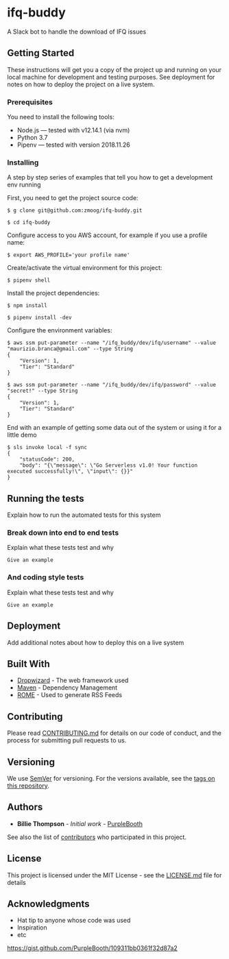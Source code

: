 # ifq-buddy

A Slack bot to handle the download of IFQ issues

## Getting Started

These instructions will get you a copy of the project up and running on your local machine for development and testing purposes. See deployment for notes on how to deploy the project on a live system.

### Prerequisites

You need to install the following tools:

* Node.js — tested with v12.14.1 (via nvm)
* Python 3.7
* Pipenv — tested with version 2018.11.26


### Installing

A step by step series of examples that tell you how to get a development env running

First, you need to get the project source code:

```
$ g clone git@github.com:zmoog/ifq-buddy.git  

$ cd ifq-buddy
```

Configure access to you AWS account, for example if you use a profile name:

```
$ export AWS_PROFILE='your profile name'
```

Create/activate the virtual environment for this project:

```
$ pipenv shell
```


Install the project dependencies:

```
$ npm install

$ pipenv install -dev
```

Configure the environment variables:

```
$ aws ssm put-parameter --name "/ifq_buddy/dev/ifq/username" --value "maurizio.branca@gmail.com" --type String
{
    "Version": 1,
    "Tier": "Standard"
}

$ aws ssm put-parameter --name "/ifq_buddy/dev/ifq/password" --value "secret!" --type String
{
    "Version": 1,
    "Tier": "Standard"
}
```


End with an example of getting some data out of the system or using it for a little demo

```
$ sls invoke local -f sync
{
    "statusCode": 200,
    "body": "{\"message\": \"Go Serverless v1.0! Your function executed successfully!\", \"input\": {}}"
}
```

## Running the tests

Explain how to run the automated tests for this system

### Break down into end to end tests

Explain what these tests test and why

```
Give an example
```

### And coding style tests

Explain what these tests test and why

```
Give an example
```

## Deployment

Add additional notes about how to deploy this on a live system

## Built With

* [Dropwizard](http://www.dropwizard.io/1.0.2/docs/) - The web framework used
* [Maven](https://maven.apache.org/) - Dependency Management
* [ROME](https://rometools.github.io/rome/) - Used to generate RSS Feeds

## Contributing

Please read [CONTRIBUTING.md](https://gist.github.com/PurpleBooth/b24679402957c63ec426) for details on our code of conduct, and the process for submitting pull requests to us.

## Versioning

We use [SemVer](http://semver.org/) for versioning. For the versions available, see the [tags on this repository](https://github.com/your/project/tags). 

## Authors

* **Billie Thompson** - *Initial work* - [PurpleBooth](https://github.com/PurpleBooth)

See also the list of [contributors](https://github.com/your/project/contributors) who participated in this project.

## License

This project is licensed under the MIT License - see the [LICENSE.md](LICENSE.md) file for details

## Acknowledgments

* Hat tip to anyone whose code was used
* Inspiration
* etc

https://gist.github.com/PurpleBooth/109311bb0361f32d87a2
